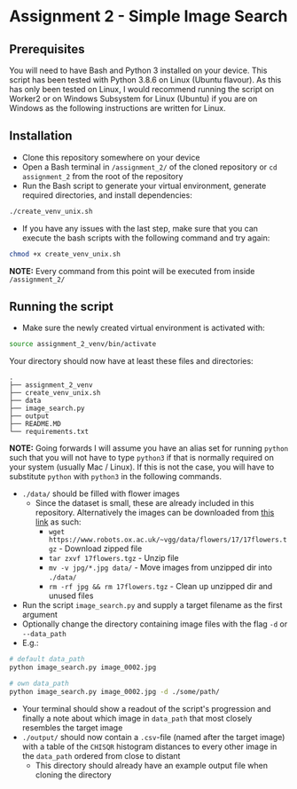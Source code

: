 # Assignment 2 - Simple Image Search

## Prerequisites
You will need to have Bash and Python 3 installed on your device. This script has been tested with Python 3.8.6 on Linux (Ubuntu flavour).
As this has only been tested on Linux, I would recommend running the script on Worker2 or on Windows Subsystem for Linux (Ubuntu) if you are on Windows as the following instructions are written for Linux.

## Installation
- Clone this repository somewhere on your device
- Open a Bash terminal in `/assignment_2/` of the cloned repository or `cd assignment_2` from the root of the repository
- Run the Bash script to generate your virtual environment, generate required directories, and install dependencies:

```bash
./create_venv_unix.sh
```
- If you have any issues with the last step, make sure that you can execute the bash scripts with the following command and try again:

```bash
chmod +x create_venv_unix.sh
```

**NOTE:** Every command from this point will be executed from inside `/assignment_2/`

## Running the script
- Make sure the newly created virtual environment is activated with:

```bash
source assignment_2_venv/bin/activate
```

Your directory should now have at least these files and directories:

```
.
├── assignment_2_venv
├── create_venv_unix.sh
├── data
├── image_search.py
├── output
├── README.MD
└── requirements.txt
```

**NOTE:** Going forwards I will assume you have an alias set for running `python` such that you will not have to type `python3` if that is normally required on your system (usually Mac / Linux). If this is not the case, you will have to substitute `python` with `python3` in the following commands.

- `./data/` should be filled with flower images
    - Since the dataset is small, these are already included in this repository. Alternatively the images can be downloaded from [this link](https://www.robots.ox.ac.uk/~vgg/data/flowers/17/17flowers.tgz) as such:
        - `wget https://www.robots.ox.ac.uk/~vgg/data/flowers/17/17flowers.tgz` - Download zipped file
        - `tar zxvf 17flowers.tgz` - Unzip file
        - `mv -v jpg/*.jpg data/` - Move images from unzipped dir into `./data/`
        - `rm -rf jpg && rm 17flowers.tgz` - Clean up unzipped dir and unused files
- Run the script `image_search.py` and supply a target filename as the first argument
- Optionally change the directory containing image files with the flag `-d` or `--data_path`
- E.g.:
```bash
# default data_path
python image_search.py image_0002.jpg

# own data_path
python image_search.py image_0002.jpg -d ./some/path/
```
- Your terminal should show a readout of the script's progression and finally a note about which image in `data_path` that most closely resembles the target image
- `./output/` should now contain a `.csv`-file (named after the target image) with a table of the `CHISQR` histogram distances to every other image in the `data_path` ordered from close to distant
    - This directory should already have an example output file when cloning the directory
